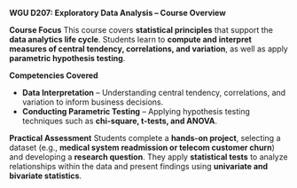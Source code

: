 **WGU D207: Exploratory Data Analysis – Course Overview**

**Course Focus**
This course covers **statistical principles** that support the **data analytics life cycle**. Students learn to **compute and interpret measures of central tendency, correlations, and variation**, as well as apply **parametric hypothesis testing**.

**Competencies Covered**
- **Data Interpretation** – Understanding central tendency, correlations, and variation to inform business decisions.
- **Conducting Parametric Testing** – Applying hypothesis testing techniques such as **chi-square, t-tests, and ANOVA**.

**Practical Assessment**
Students complete a **hands-on project**, selecting a dataset (e.g., **medical system readmission or telecom customer churn**) and developing a **research question**. They apply **statistical tests** to analyze relationships within the data and present findings using **univariate and bivariate statistics**.
